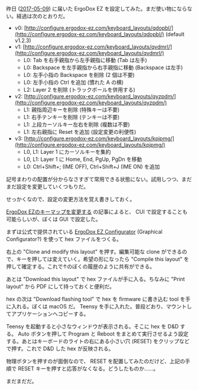 昨日 ([2017-05-09][]) に届いた ErgoDox EZ を設定してみた。まだ使い物にならない。経過は次のとおりだ。

- v0: [http://configure.ergodox-ez.com/keyboard_layouts/qdopbl/](http://configure.ergodox-ez.com/keyboard_layouts/qdopbl/) (default v1.2.3)
- v1: [http://configure.ergodox-ez.com/keyboard_layouts/qvdmrl/](http://configure.ergodox-ez.com/keyboard_layouts/qvdmrl/)
  - L0: Tab を右手親指から左手親指に移動 (Tab は左手)
  - L0: Backspace を左手親指から右手親指に移動 (Backspace は左手)
  - L0: 左手小指の Backspace を削除 (2 個は不要)
  - L0: 左手小指の Ctrl を追加 (慣れた A の横)
  - L2: Layer 2 を削除 (トラックボールを併用する)
- v2: [http://configure.ergodox-ez.com/keyboard_layouts/qyzpdm/](http://configure.ergodox-ez.com/keyboard_layouts/qyzpdm/)
  - L1: 親指周辺キーを削除 (特殊キーは不要)
  - L1: 右手テンキーを削除 (テンキーは不要)
  - L1: 上段カーソルキー左右を削除 (複数は不要)
  - L1: 左右親指に Reset を追加 (設定変更の利便性)
- v3: [http://configure.ergodox-ez.com/keyboard_layouts/kpjpmg/](http://configure.ergodox-ez.com/keyboard_layouts/kpjpmg/)
  - L0, L1: Layer 1 にカーソルキーを集約
  - L0, L1: Layer 1 に Home, End, PgUp, PgDn を移動
  - L0: Ctrl+Shift+; (IME OFF), Ctrl+Shift+J (IME ON) を追加

記号まわりの配置が分からなさすぎて常用できる状態にない。試用しつつ、まだまだ設定を変更していくつもりだ。

せっかくなので、設定の変更方法を覚え書きしておく。

[ErgoDox EZのキーマップを変更する](http://qiita.com/ReSTARTR/items/f84f8f3c4c51c876cb2f) の記事によると、 CUI で設定することも可能らしいが、ぼくは GUI で設定した。

まずは公式で提供されている [ErgoDox EZ Configurator](http://configure.ergodox-ez.com/keyboard_layouts/) (Graphical Configurator?) を使って hex ファイルをつくる。

右上の "Clone and modify this layout" を押す。編集可能な clone ができるので、キーを押しては変えていく。希望の形になったら "Compile this layout" を押して確定する。これで↑のぼくの履歴のように共有ができる。

あとは "Download this layout" で hex ファイルが手に入る。ちなみに "Print layout" から PDF にして持っておくと便利だ。

hex の次は "Download flashing tool" で hex を firmware に書き込む tool を手に入れる。ぼくは macOS だ。 Teensy を手に入れた。普段どおり、マウントしてアプリケーションへコピーする。

Teensy を起動すると小さなウィンドウが表示される。そこに hex を D&D する。 Auto ボタンを押して Program と Reboot をまとめて実行させるよう設定する。あとはキーボードのライトの右にある小さい穴 (RESET) をクリップなどで押す。これで D&D した hex が反映される。

物理ボタンを押すのが面倒なので、 RESET を配置してみたのだけど、上記の手順で RESET キーを押すと応答がなくなる。どうしたものか……。

まだまだだ。

[2017-05-09]: http://blog.bouzuya.net/2017/05/09/
